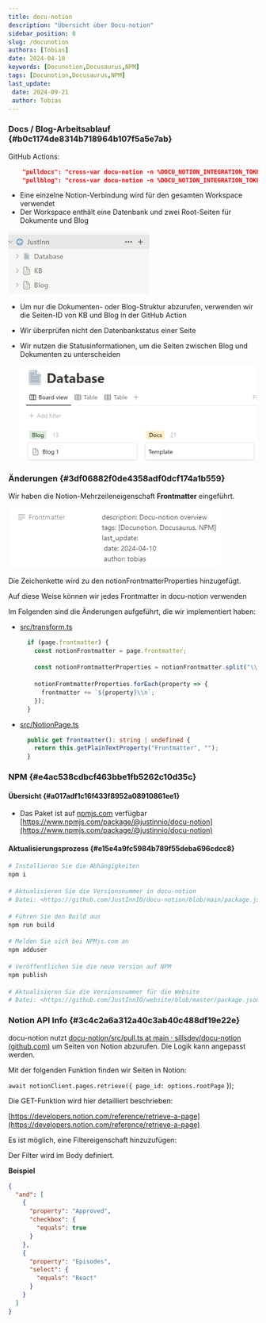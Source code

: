 ```yaml
---
title: docu-notion
description: "Übersicht über Docu-notion"
sidebar_position: 0
slug: /docunotion
authors: [Tobias]
date: 2024-04-10
keywords: [Docunotion,Docusaurus,NPM]
tags: [Docunotion,Docusaurus,NPM]
last_update: 
 date: 2024-09-21
 author: Tobias
---
```




### Docs / Blog-Arbeitsablauf {#b0c1174de8314b718964b107f5a5e7ab}


GitHub Actions:


```json
    "pulldocs": "cross-var docu-notion -n %DOCU_NOTION_INTEGRATION_TOKEN% -r %DOCU_NOTION_DOCS_PAGE% -t \\"*\\" -m \\"./docs\\"",
    "pullblog": "cross-var docu-notion -n %DOCU_NOTION_INTEGRATION_TOKEN% -r %DOCU_NOTION_BLOG_PAGE% -t \\"*\\" -m \\"./blog\\""

```

- Eine einzelne Notion-Verbindung wird für den gesamten Workspace verwendet
- Der Workspace enthält eine Datenbank und zwei Root-Seiten für Dokumente und Blog

![](./docunotion.f5d0d135-e5c6-4b33-9875-af2824d8eed9.png)


- Um nur die Dokumenten- oder Blog-Struktur abzurufen, verwenden wir die Seiten-ID von KB und Blog in der GitHub Action
- Wir überprüfen nicht den Datenbankstatus einer Seite
- Wir nutzen die Statusinformationen, um die Seiten zwischen Blog und Dokumenten zu unterscheiden

	![](./docunotion.ae1fcf7c-361a-4833-91c7-2909130eb474.png)




### Änderungen {#3df06882f0de4358adf0dcf174a1b559}


Wir haben die Notion-Mehrzeileneigenschaft **Frontmatter** eingeführt.


![](./docunotion.86f7af60-1750-41ed-9640-0720c5839f69.png)


Die Zeichenkette wird zu den notionFrontmatterProperties hinzugefügt.


Auf diese Weise können wir jedes Frontmatter in docu-notion verwenden


Im Folgenden sind die Änderungen aufgeführt, die wir implementiert haben:

- [src/transform.ts](https://github.com/sillsdev/docu-notion/compare/main...JustInnIO:docu-notion:main#diff-adb065f7ea26f7f005649ad48bcbf0534bc860c701bb4e19c3917b125f4e2f20)

	```typescript
	  if (page.frontmatter) {
	    const notionFrontmatter = page.frontmatter;
	
	    const notionFromtmatterProperties = notionFrontmatter.split("\\n");
	
	    notionFromtmatterProperties.forEach(property => {
	      frontmatter += `${property}\\n`;
	    });
	  }
	
	```

- [src/NotionPage.ts](https://github.com/sillsdev/docu-notion/compare/main...JustInnIO:docu-notion:main#diff-240264b397a110805a81bbfc81e6fabc2ff9702703ffdf0c6d1af84edbb05622)

	```typescript
	  public get frontmatter(): string | undefined {
	    return this.getPlainTextProperty("Frontmatter", "");
	  }
	
	```


### NPM {#e4ac538cdbcf463bbe1fb5262c10d35c}


#### Übersicht {#a017adf1c16f433f8952a08910861ee1}

- Das Paket ist auf [npmjs.com](http://npmjs.com/) verfügbar [https://www.npmjs.com/package/@justinnio/docu-notion](https://www.npmjs.com/package/@justinnio/docu-notion)

#### Aktualisierungsprozess {#e15e4a9fc5984b789f55deba696cdcc8}


```powershell
# Installieren Sie die Abhängigkeiten
npm i

# Aktualisieren Sie die Versionsnummer in docu-notion
# Datei: <https://github.com/JustInnIO/docu-notion/blob/main/package.json>

# Führen Sie den Build aus
npm run build

# Melden Sie sich bei NPMjs.com an
npm adduser

# Veröffentlichen Sie die neue Version auf NPM
npm publish

# Aktualisieren Sie die Versionsnummer für die Website
# Datei: <https://github.com/JustInnIO/website/blob/master/package.json>

```


### Notion API Info {#3c4c2a6a312a40c3ab40c488df19e22e}


docu-notion nutzt [docu-notion/src/pull.ts at main · sillsdev/docu-notion (github.com)](https://github.com/sillsdev/docu-notion/blob/main/src/pull.ts) um Seiten von Notion abzurufen. Die Logik kann angepasst werden.


Mit der folgenden Funktion finden wir Seiten in Notion:


`await notionClient.pages.retrieve({ page_id: options.rootPage` });


Die GET-Funktion wird hier detailliert beschrieben:


[https://developers.notion.com/reference/retrieve-a-page](https://developers.notion.com/reference/retrieve-a-page)


Es ist möglich, eine Filtereigenschaft hinzuzufügen:


Der Filter wird im Body definiert.


**Beispiel**


```json
{
  "and": [
    {
      "property": "Approved",
      "checkbox": {
        "equals": true
      }
    },
    {
      "property": "Episodes",
      "select": {
        "equals": "React"
      }
    }
  ]
}
```
